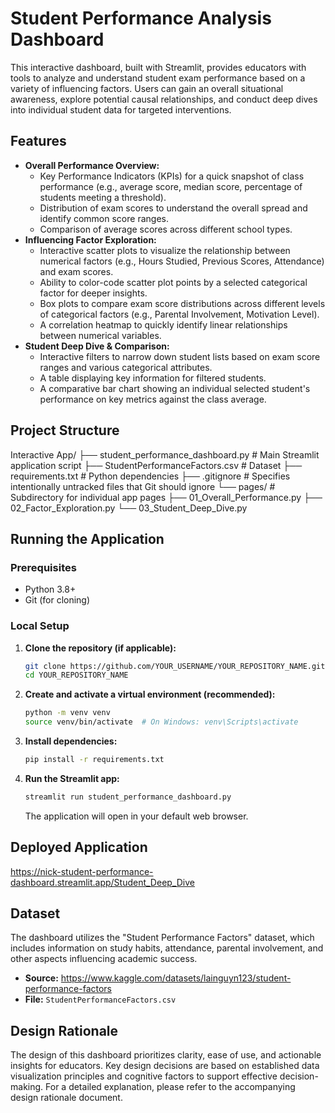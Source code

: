 # Student Performance Analysis Dashboard

This interactive dashboard, built with Streamlit, provides educators with tools to analyze and understand student exam performance based on a variety of influencing factors. Users can gain an overall situational awareness, explore potential causal relationships, and conduct deep dives into individual student data for targeted interventions.

## Features

*   **Overall Performance Overview:**
    *   Key Performance Indicators (KPIs) for a quick snapshot of class performance (e.g., average score, median score, percentage of students meeting a threshold).
    *   Distribution of exam scores to understand the overall spread and identify common score ranges.
    *   Comparison of average scores across different school types.
*   **Influencing Factor Exploration:**
    *   Interactive scatter plots to visualize the relationship between numerical factors (e.g., Hours Studied, Previous Scores, Attendance) and exam scores.
    *   Ability to color-code scatter plot points by a selected categorical factor for deeper insights.
    *   Box plots to compare exam score distributions across different levels of categorical factors (e.g., Parental Involvement, Motivation Level).
    *   A correlation heatmap to quickly identify linear relationships between numerical variables.
*   **Student Deep Dive & Comparison:**
    *   Interactive filters to narrow down student lists based on exam score ranges and various categorical attributes.
    *   A table displaying key information for filtered students.
    *   A comparative bar chart showing an individual selected student's performance on key metrics against the class average.

## Project Structure

Interactive App/
├── student_performance_dashboard.py # Main Streamlit application script
├── StudentPerformanceFactors.csv # Dataset
├── requirements.txt # Python dependencies
├── .gitignore # Specifies intentionally untracked files that Git should ignore
└── pages/ # Subdirectory for individual app pages
├── 01_Overall_Performance.py
├── 02_Factor_Exploration.py
└── 03_Student_Deep_Dive.py


## Running the Application

### Prerequisites

*   Python 3.8+
*   Git (for cloning)

### Local Setup

1.  **Clone the repository (if applicable):**
    ```bash
    git clone https://github.com/YOUR_USERNAME/YOUR_REPOSITORY_NAME.git
    cd YOUR_REPOSITORY_NAME
    ```
2.  **Create and activate a virtual environment (recommended):**
    ```bash
    python -m venv venv
    source venv/bin/activate  # On Windows: venv\Scripts\activate
    ```
3.  **Install dependencies:**
    ```bash
    pip install -r requirements.txt
    ```
4.  **Run the Streamlit app:**
    ```bash
    streamlit run student_performance_dashboard.py
    ```
    The application will open in your default web browser.

## Deployed Application

https://nick-student-performance-dashboard.streamlit.app/Student_Deep_Dive

## Dataset

The dashboard utilizes the "Student Performance Factors" dataset, which includes information on study habits, attendance, parental involvement, and other aspects influencing academic success.
*   **Source:** https://www.kaggle.com/datasets/lainguyn123/student-performance-factors
*   **File:** `StudentPerformanceFactors.csv`

## Design Rationale

The design of this dashboard prioritizes clarity, ease of use, and actionable insights for educators. Key design decisions are based on established data visualization principles and cognitive factors to support effective decision-making. For a detailed explanation, please refer to the accompanying design rationale document.
